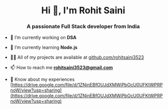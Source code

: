 <h1 align="center">Hi 👋, I'm Rohit Saini</h1>
<h3 align="center">A passionate Full Stack developer from India</h3>


- 🔭 I’m currently working on **DSA**

- 🌱 I’m currently learning **Node.js**

- 👨‍💻 All of my projects are available at [github.com/rohitsaini3523](github.com/rohitsaini3523)

- 📫 How to reach me **rohitsaini3523@gmail.com**

- 📄 Know about my experiences [https://drive.google.com/file/d/1ZNinEBfOUJdXMWiPbOcU0UFKtWPRPnoW/view?usp=sharing](https://drive.google.com/file/d/1ZNinEBfOUJdXMWiPbOcU0UFKtWPRPnoW/view?usp=sharing)

